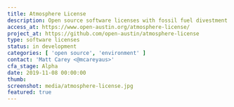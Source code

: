 ```yaml
---
title: Atmosphere License
description: Open source software licenses with fossil fuel divestment provisions
access_at: https://www.open-austin.org/atmosphere-license/
project_at: https://github.com/open-austin/atmosphere-license
type: software licenses
status: in development
categories: [ 'open source', 'environment' ]
contact: 'Matt Carey <@mcareyaus>'
cfa_stage: Alpha
date: 2019-11-08 00:00:00
thumb:
screenshot: media/atmosphere-license.jpg
featured: true
---
```

